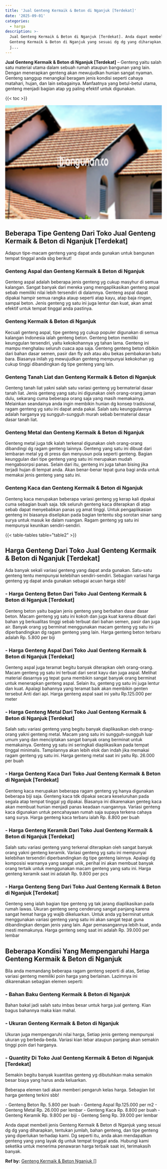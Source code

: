 ```yaml
---
title: 'Jual Genteng Kermaik & Beton di Nganjuk [Terdekat]'
date: '2025-09-01'
categories:
  - harga
description: >-
  Jual Genteng Kermaik & Beton di Nganjuk [Terdekat]. Anda dapat membeli jenis
  Genteng Kermaik & Beton di Nganjuk yang sesuai dg dg yang diharapkan, tentukan
  j...
---
```


**Jual Genteng Kermaik & Beton di Nganjuk \[Terdekat\]** – Genteng yaitu salah satu material utama dalam sebuah rumah ataupun bangunan yang lain. Dengan menerapkan genteng akan mewujudkan hunian sangat nyaman. Genteng sanggup menangkal beragam jenis kondisi seperti cahaya matahari, hujan, dan lain sebagainya. Manfaatnya yang betul-betul utama, genteng menjadi bagian atap yg paling efektif untuk digunakan.

{{< toc >}}

![Jual Genteng Kermaik & Beton di Nganjuk [Terdekat]](/images/genteng-minimalis-murah30.png)

## Beberapa Tipe Genteng Dari Toko Jual Genteng Kermaik & Beton di Nganjuk \[Terdekat\]

Adapun tipe-macam genteng yang dapat anda gunakan untuk bangunan tempat tinggal anda sbg berikut!

### Genteng Aspal dan Genteng Kermaik & Beton di Nganjuk

Genteng aspal adalah beberapa jenis genteng yg cukup masyhur di semua kalangan. Sangat banyak dari mereka yang mengaplikasikan genteng aspal sebab memiliki nilai lebih tersendiri di dalamnya. Genteng aspal dapat dipakai hampir semua rangka ataup seperti atap kayu, atap baja ringan, sampai beton. Jenis genteng yg satu ini juga lentur dan kuat, akan amat efektif untuk tempat tinggal anda pastinya.

### Genteng Kermaik & Beton di Nganjuk

Kecuali genteng aspal, tipe genteng yg cukup populer digunakan di semua kalangan Indonesia ialah genteng beton. Genteng beton memiliki keunggulan tersendiri, yaitu kekokohannya yg tahan lama. Genteng ini mampu menghalau seluruh cuaca apa saja. Genteng genteng beton dibikin dari bahan dasar semen, pasir dan fly ash atau abu bekas pembakaran batu bara. Biasanya inilah yg mewujudkan genteng mempunyai kekokohan yg cukup tinggi dibandingkan dg tipe genteng yang lain.

### Genteng Tanah Liat dan Genteng Kermaik & Beton di Nganjuk

Genteng tanah liat yakni salah satu variasi genteng yg bermaterial dasar tanah liat. Jenis genteng yang satu ini digunakan oleh orang-orang jaman dulu, sekarang cuma beberapa orang saja yang masih memakainya. Melainkan seandainya anda ingin membikin hunian dg konsep tradisional, ragam genteng yg satu ini dapat anda pakai. Salah satu keunggulannya adalah harganya yg sungguh-sungguh murah sebab bermaterial dasar dasar tanah liat.

### Genteng Metal dan Genteng Kermaik & Beton di Nganjuk

Genteng metal juga tdk kalah terkenal digunakan oleh orang-orang dibandingi dg ragam genteng lainnya. Genteng yang satu ini dibuat dari lembaran metal yg di press dan menyusun pola seperti genteng. Bagian keunggulan dari tipe genteng yang satu ini merupakan mudah mengabsorpsi panas. Selain dari itu, genteng ini juga tahan bising jika terjadi hujan di tempat anda. Akan benar-benar tepat guna bagi anda untuk memakai jenis genteng yang satu ini.

### Genteng Kaca dan Genteng Kermaik & Beton di Nganjuk

Genteng kaca merupakan beberapa variasi genteng yg kerap kali dipakai cuma sebagian buah saja. tdk seluruh genteng kaca diterapkan di atap sebab dapat menyebabkan panas yg amat tinggi. Untuk pengaplikasian genteng ini biasanya diselipkan pada bagian tertentu sbg sorotan sinar sang surya untuk masuk ke dalam ruangan. Ragam genteng yg satu ini mempunyai keunikan sendiri-sendiri.

{{< table-tables table="table2" >}}

## Harga Genteng Dari Toko Jual Genteng Kermaik & Beton di Nganjuk \[Terdekat\]

Ada banyak sekali variasi genteng yang dapat anda gunakan. Satu-satu genteng tentu mempunyai kelebihan sendiri-sendiri. Sebagian variasi harga genteng yg dapat anda gunakan sebagai acuan harga sbb!

### \- Harga Genteng Beton Dari Toko Jual Genteng Kermaik & Beton di Nganjuk \[Terdekat\]

Genteng beton yaitu bagian jenis genteng yang berbahan dasar dasar beton. Macam genteng yg satu ini kokoh dan juga kuat karena dibuat dari bahan yg berkualitas tinggi sebab terbuat dari bahan semen, pasir dan juga air. Banyak orang yg berminat menggunakan macam genteng yg satu ini diperbandingkan dg ragam genteng yang lain. Harga genteng beton terbaru adalah Rp. 5.800 per biji

### \- Harga Genteng Aspal Dari Toko Jual Genteng Kermaik & Beton di Nganjuk \[Terdekat\]

Genteng aspal juga teramat begitu banyak diterapkan oleh orang-orang. Macam genteng yg satu ini terbuat dari serat kayu dan juga aspal. Melihat material dasarnya yg tepat guna membikin sangat banyak orang berminat untuk menerapkan genteng aspal. Selain itu, genteng yg satu ini juga lentur dan kuat. Apalagi bahannya yang teramat baik akan membikin genten tersebut Anti dari api. Harga genteng aspal saat ini yaitu Rp.125.000 per meter

### \- Harga Genteng Metal Dari Toko Jual Genteng Kermaik & Beton di Nganjuk \[Terdekat\]

Salah satu variasi genteng yang begitu banyak diaplikasikan oleh orang-orang yakni genteng metal. Macam yang satu ini sungguh-sungguh luar umum yang dan menciptakan sangat banyak orang berminat untuk memakainya. Genteng yg satu ini seringkali diaplikasikan pada tempat tinggal minimalis. Tampilannya akan lebih elok dan indah jika memakai ragam genteng yg satu ini. Harga genteng metal saat ini yaitu Rp. 26.000 per buah

### \- Harga Genteng Kaca Dari Toko Jual Genteng Kermaik & Beton di Nganjuk \[Terdekat\]

Genteng kaca merupakan beberapa ragam genteng yg hanya digunakan beberapa biji saja. Genteng kaca tdk dipakai secara keseluruhan pada segala atap tempat tinggal yg dipakai. Biasanya ini dikarenakan genteg kaca akan membuat hunian menjadi panas keadaan ruangannya. Variasi genteng kaca digunakan untuk pencahayaan rumah saja supaya terkena cahaya sang surya. Harga genteng kaca terbaru ialah Rp. 8.800 per buah

### \- Harga Genteng Keramik Dari Toko Jual Genteng Kermaik & Beton di Nganjuk \[Terdekat\]

Salah satu variasi genteng yang terkenal diterapkan oleh sangat banyak orang yakni genteng keramik. Variasi genteng yg satu ini mempunyai kelebihan tersendiri diperbandingkan dg tipe genteng lainnya. Apalagi dg komposisi warnanya yang sangat unik, perihal ini akan membuat banyak orang tertaik untuk menggunakan macam genteng yang satu ini. Harga genteng keramik saat ini adalah Rp. 9.800 per pcs

### \- Harga Genteng Seng Dari Toko Jual Genteng Kermaik & Beton di Nganjuk \[Terdekat\]

Genteng seng ialah bagian tipe genteng yg tak jarang diaplikasikan pada rumah lawas. Ukuran genteng seng cenderung sangat panjang karena sangat hemat harga yg wajib dikeluarkan. Untuk anda yg berminat untuk menggunakan variasi genteng yang satu ini akan sangat tepat guna dibandingkan dengan jenis yang lain. Agar pemasangannya lebih kuat, anda mesti memakunya. Harga genteng seng saat ini adalah Rp. 39.000 per lembar

## Beberapa Kondisi Yang Mempengaruhi Harga Genteng Kermaik & Beton di Nganjuk

Bila anda memandang beberapa ragam genteng seperti di atas, Setiap variasi genteng memiliki poin harga yang berlainan. Lazimnya ini dikarenakan sebagian elemen seperti:

### \- Bahan Baku Genteng Kermaik & Beton di Nganjuk

Bahan bakal jadi salah satu imbas besar untuk harga jual genteng. Kian bagus bahannya maka kian mahal.

### \- Ukuran Genteng Kermaik & Beton di Nganjuk

Ukuran juga mempengaruhi nilai harga, Setiap jenis genteng mempunyai ukuran yg berbeda-beda. Variasi kian lebar ataupun panjang akan semakin tinggi poin dari harganya.

### \- Quantity Di Toko Jual Genteng Kermaik & Beton di Nganjuk \[Terdekat\]

Semakin begitu banyak kuantitas genteng yg dibutuhkan maka semakin besar biaya yang harus anda keluarkan.

Beberapa elemen tadi akan memberi pengaruh kelas harga. Sebagian list harga genteng terkini sbb!

\- Genteng Beton Rp. 5.800 per buah - Genteng Aspal Rp.125.000 per m2 - Genteng Metal Rp. 26.000 per lembar - Genteng Kaca Rp. 8.800 per buah - Genteng Keramik Rp. 9.800 per biji - Genteng Seng Rp. 39.000 per lembar

Anda dapat membeli jenis Genteng Kermaik & Beton di Nganjuk yang sesuai dg dg yang diharapkan, tentukan jumlah, bahan genteng, dan tipe genteng yang diperlukan terhadap kami. Dg seperti itu, anda akan mendapatkan genteng yang yang layak dg untuk tempat tinggal anda. Hubungi kami seketika untuk menerima penawaran harga terbaik saat ini, terimakasih banyak.

**Ref by:**  [Genteng Kermaik & Beton  Nganjuk []](https://id.wikipedia.org/wiki/Genteng)
